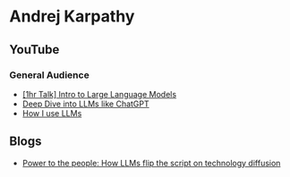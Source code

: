 # Andrej Karpathy
## YouTube
### General Audience
* [[1hr Talk] Intro to Large Language Models](https://www.youtube.com/watch?v=zjkBMFhNj_g)
* [Deep Dive into LLMs like ChatGPT](https://www.youtube.com/watch?v=7xTGNNLPyMI)
* [How I use LLMs](https://www.youtube.com/watch?v=EWvNQjAaOHw)

## Blogs
* [Power to the people: How LLMs flip the script on technology diffusion](https://karpathy.bearblog.dev/power-to-the-people/)
